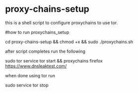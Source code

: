 # proxy-chains-setup
this is a shell script to configure proxychains to use tor.


#how to run proxychains_setup

cd proxy-chains-setup && chmod +x && sudo ./proxychains.sh

after script completes run the following

sudo tor service tor start && proxychains firefox https://www.dnsleaktest.com/

when done using tor run 

sudo service tor stop
